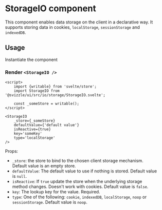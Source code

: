 # StorageIO component

This component enables data storage on the client in a declarative way. It
supports storing data in cookies, `localStorage`, `sessionStorage` and
`indexedDB`.

## Usage

Instantiate the component 

### Render `<StorageIO />`

```svelte
<script>
	import {writable} from 'svelte/store';
	import StorageIO from '@svizzle/ui/src/io/storage/StorageIO.svelte';

	const _someStore = writable();
</script>

<StorageIO
	_store={_someStore}
	defaultValue={'default value'}
	isReactive={true}
	key='someKey'
	type='localStorage'
/>
```

Props:

- `_store`: the store to bind to the chosen client storage mechanism. Default value is an empty store.
- `defaultValue`: The default value to use if nothing is stored. Default value is `null`.
- `isReactive`: If `true` update the store when the underlying storage method changes. Doesn't work with cookies. Default value is `false`.
- `key`: The lookup key for the value. Required.
- `type`: One of the following: `cookie`, `indexedDB`, `localStorage`, `noop` or `sessionStorage`. Default value is `noop`.
